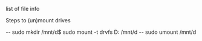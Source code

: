 
list of file info

Steps to (un)mount drives

  -- sudo mkdir /mnt/d$ sudo mount -t drvfs D: /mnt/d
  -- sudo umount /mnt/d
